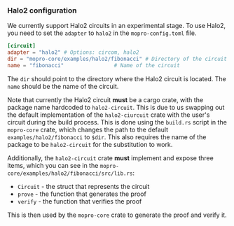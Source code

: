 ### Halo2 configuration

We currently support Halo2 circuits in an experimental stage. To use Halo2, you need to set the `adapter` to `halo2` in the `mopro-config.toml` file.

```toml
[circuit]
adapter = "halo2" # Options: circom, halo2
dir = "mopro-core/examples/halo2/fibonacci" # Directory of the circuit
name = "fibonacci"                # Name of the circuit
```

The `dir` should point to the directory where the Halo2 circuit is located. The `name` should be the name of the circuit.

Note that currently the Halo2 circuit **must** be a cargo crate, with the package name hardcoded to `halo2-circuit`. This is due to us swapping out the default implementation of the `halo2-ciurcuit` crate with the user's circuit during the build process.
This is done using the `build.rs` script in the `mopro-core` crate, which changes the path to the default `examples/halo2/fibonacci` to `$dir`. This also requires the name of the package to be `halo2-circuit` for the substitution to work.

Additionally, the `halo2-circuit` crate **must** implement and expose three items, which you can see in the `mopro-core/examples/halo2/fibonacci/src/lib.rs`:

-   `Circuit` - the struct that represents the circuit
-   `prove` - the function that generates the proof
-   `verify` - the function that verifies the proof

This is then used by the `mopro-core` crate to generate the proof and verify it.
